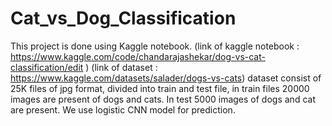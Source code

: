 # Cat_vs_Dog_Classification




This project is done using Kaggle notebook. (link of kaggle notebook : https://www.kaggle.com/code/chandarajashekar/dog-vs-cat-classification/edit ) (link of dataset : https://www.kaggle.com/datasets/salader/dogs-vs-cats) dataset consist of 25K files of jpg format, divided into train and test file, in train files 20000 images are present of dogs and cats. In test 5000 images of dogs and cat are present. We use logistic CNN model for prediction.
